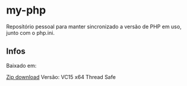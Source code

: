 # my-php

Reposítório pessoal para manter sincronizado a versão de PHP em uso, junto com o php.ini.

## Infos

Baixado em:

[Zip download](https://windows.php.net/download)
Versão: VC15 x64 Thread Safe

